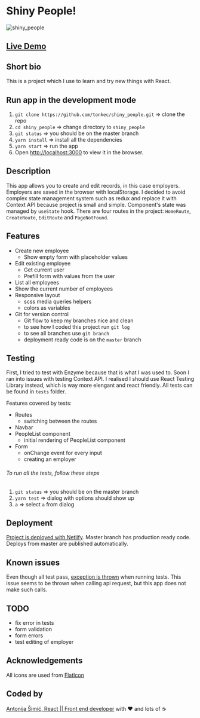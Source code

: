 # Shiny People!

![shiny_people](https://i.ibb.co/QP7CxDL/screencapture-localhost-3000-2020-10-21-19-23-34.png)

## [Live Demo](https://xenodochial-lamport-952060.netlify.app/)

## Short bio

This is a project which I use to learn and try new things with React.

## Run app in the development mode

1. `git clone https://github.com/tonkec/shiny_people.git` => clone the repo
2. `cd shiny_people` => change directory to `shiny_people`
3. `git status` => you should be on the master branch
4. `yarn install` => install all the dependencies
5. `yarn start` => run the app
6. Open [http://localhost:3000](http://localhost:3000) to view it in the browser.

## Description

This app allows you to create and edit records, in this case employers. Employers are saved in the browser with localStorage. I decided to avoid complex state management system such as redux and replace it with Context API because project is small and simple. Component's state was managed by `useState` hook. There are four routes in the project: `HomeRoute`, `CreateRoute`, `EditRoute` and `PageNotFound`.

## Features

- Create new employee
  - Show empty form with placeholder values
- Edit existing employee
  - Get current user
  - Prefill form with values from the user
- List all employees
- Show the current number of employees
- Responsive layout
  - scss media queries helpers
  - colors as variables
- Git for version control
  - Git flow to keep my branches nice and clean
  - to see how I coded this project run `git log`
  - to see all branches use `git branch`
  - deployment ready code is on the `master` branch

## Testing

First, I tried to test with Enzyme because that is what I was used to. Soon I ran into issues with testing Context API. I realised I should use React Testing Library instead, which is way more elengant and react friendly. All tests can be found in `tests` folder.

Features covered by tests:

- Routes
  - switching between the routes
- Navbar
- PeopleList component
  - initial rendering of PeopleList component
- Form
  - onChange event for every input
  - creating an employer

###### To run all the tests, follow these steps

1.  `git status` => you should be on the master branch
2.  `yarn test` => dialog with options should show up
3.  `a` => select `a` from dialog

## Deployment

[Project is deployed with Netlify](https://xenodochial-lamport-952060.netlify.app/). Master branch has production ready code. Deploys from master are published automatically.

## Known issues

Even though all test pass, [exception is thrown](https://i.ibb.co/bWPwncb/Screenshot-2020-10-25-at-17-38-06.png) when running tests. This issue seems to be thrown when calling api request, but this app does not make such calls.

## TODO

- fix error in tests
- form validation
- form errors
- test editing of employer

## Acknowledgements

All icons are used from [FlatIcon](https://www.flaticon.com/)

## Coded by

[Antonija Šimić, React || Front end developer](https://github.com/tonkec) with :heart: and lots of :coffee:
